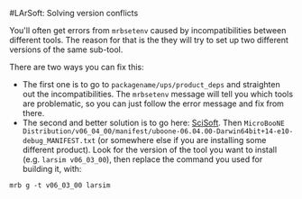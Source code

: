 #LArSoft: Solving version conflicts

You'll often get errors from `mrbsetenv` caused by incompatibilities between different tools.
The reason for that is the they will try to set up two different versions of the same sub-tool.

There are two ways you can fix this:

* The first one is to go to `packagename/ups/product_deps` and straighten out the incompatibilities. The `mrbsetenv` message will tell you which tools are problematic, so you can just follow the error message and fix from there.
* The second and better solution is to go here: [SciSoft](http://scisoft.fnal.gov/). 
Then `MicroBooNE Distribution/v06_04_00/manifest/uboone-06.04.00-Darwin64bit+14-e10-debug_MANIFEST.txt` (or somewhere else if you are installing some different product). Look for the version of the tool you want to install (e.g. `larsim v06_03_00`), then replace the command you used for building it, with:

```
mrb g -t v06_03_00 larsim
```
